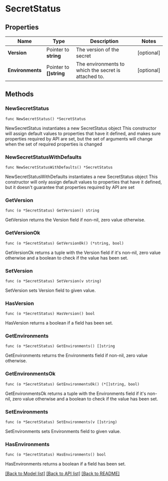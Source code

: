 # SecretStatus

## Properties

Name | Type | Description | Notes
------------ | ------------- | ------------- | -------------
**Version** | Pointer to **string** | The version of the secret | [optional] 
**Environments** | Pointer to **[]string** | The environments to which the secret is attached to. | [optional] 

## Methods

### NewSecretStatus

`func NewSecretStatus() *SecretStatus`

NewSecretStatus instantiates a new SecretStatus object
This constructor will assign default values to properties that have it defined,
and makes sure properties required by API are set, but the set of arguments
will change when the set of required properties is changed

### NewSecretStatusWithDefaults

`func NewSecretStatusWithDefaults() *SecretStatus`

NewSecretStatusWithDefaults instantiates a new SecretStatus object
This constructor will only assign default values to properties that have it defined,
but it doesn't guarantee that properties required by API are set

### GetVersion

`func (o *SecretStatus) GetVersion() string`

GetVersion returns the Version field if non-nil, zero value otherwise.

### GetVersionOk

`func (o *SecretStatus) GetVersionOk() (*string, bool)`

GetVersionOk returns a tuple with the Version field if it's non-nil, zero value otherwise
and a boolean to check if the value has been set.

### SetVersion

`func (o *SecretStatus) SetVersion(v string)`

SetVersion sets Version field to given value.

### HasVersion

`func (o *SecretStatus) HasVersion() bool`

HasVersion returns a boolean if a field has been set.

### GetEnvironments

`func (o *SecretStatus) GetEnvironments() []string`

GetEnvironments returns the Environments field if non-nil, zero value otherwise.

### GetEnvironmentsOk

`func (o *SecretStatus) GetEnvironmentsOk() (*[]string, bool)`

GetEnvironmentsOk returns a tuple with the Environments field if it's non-nil, zero value otherwise
and a boolean to check if the value has been set.

### SetEnvironments

`func (o *SecretStatus) SetEnvironments(v []string)`

SetEnvironments sets Environments field to given value.

### HasEnvironments

`func (o *SecretStatus) HasEnvironments() bool`

HasEnvironments returns a boolean if a field has been set.


[[Back to Model list]](../README.md#documentation-for-models) [[Back to API list]](../README.md#documentation-for-api-endpoints) [[Back to README]](../README.md)


